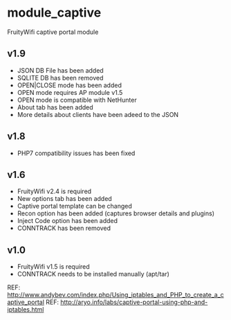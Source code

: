 module_captive
==============

FruityWifi captive portal module


v1.9
---------------------------------
- JSON DB File has been added
- SQLITE DB has been removed
- OPEN|CLOSE mode has been added
- OPEN mode requires AP module v1.5
- OPEN mode is compatible with NetHunter
- About tab has been added
- More details about clients have been adeed to the JSON


v1.8
---------------------------------
- PHP7 compatibility issues has been fixed


v1.6
---------------------------------
- FruityWifi v2.4 is required
- New options tab has been added
- Captive portal template can be changed
- Recon option has been added (captures browser details and plugins)
- Inject Code option has been added
- CONNTRACK has been removed


v1.0
---------------------------------
- FruityWifi v1.5 is required
- CONNTRACK needs to be installed manually (apt/tar)


REF: http://www.andybev.com/index.php/Using_iptables_and_PHP_to_create_a_captive_portal
REF: http://aryo.info/labs/captive-portal-using-php-and-iptables.html